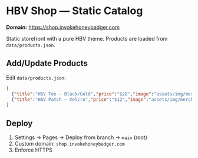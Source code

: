 # HBV Shop — Static Catalog
**Domain:** https://shop.invokehoneybadger.com

Static storefront with a pure HBV theme. Products are loaded from `data/products.json`.

## Add/Update Products
Edit `data/products.json`:
```json
[
  {"title":"HBV Tee — Black/Gold","price":"$28","image":"assets/img/merch_tshirt.jpg","link":"#"},
  {"title":"HBV Patch — Velcro","price":"$12","image":"assets/img/merch_patch.jpg","link":"#"}
]
```

## Deploy
1. Settings → Pages → Deploy from branch → `main` (root)
2. Custom domain: `shop.invokehoneybadger.com`
3. Enforce HTTPS
